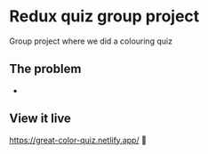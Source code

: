 # Redux quiz group project

Group project where we did a colouring quiz

## The problem

-

## View it live

https://great-color-quiz.netlify.app/ 🎨
